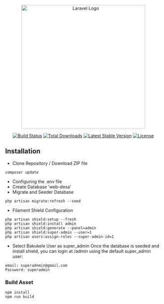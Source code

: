 <p align="center"><a href="https://laravel.com" target="_blank"><img src="https://raw.githubusercontent.com/laravel/art/master/logo-lockup/5%20SVG/2%20CMYK/1%20Full%20Color/laravel-logolockup-cmyk-red.svg" width="400" alt="Laravel Logo"></a></p>

<p align="center">
<a href="https://github.com/laravel/framework/actions"><img src="https://github.com/laravel/framework/workflows/tests/badge.svg" alt="Build Status"></a>
<a href="https://packagist.org/packages/laravel/framework"><img src="https://img.shields.io/packagist/dt/laravel/framework" alt="Total Downloads"></a>
<a href="https://packagist.org/packages/laravel/framework"><img src="https://img.shields.io/packagist/v/laravel/framework" alt="Latest Stable Version"></a>
<a href="https://packagist.org/packages/laravel/framework"><img src="https://img.shields.io/packagist/l/laravel/framework" alt="License"></a>
</p>

## Installation

- Clone Repository / Download ZIP file

```
composer update
```

- Configuring the .env file
- Create Database 'web-desa'
- Migrate and Seeder Database

```
php artisan migrate:refresh --seed
```

- Filament Shield Configuration

```
php artisan shield:setup --fresh
php artisan shield:install admin
php artisan shield:generate --panel=admin
php artisan shield:super-admin --user=1
php artisan users:assign-roles --super-admin-id=1
```

- Select Bakukele User as super_admin
  Once the database is seeded and install shield, you can login at /admin using the default super_admin user:

```
email: superadnmin@gmail.com
Password: superadmin
```

### Build Asset

```
npm install
npm run build
```
